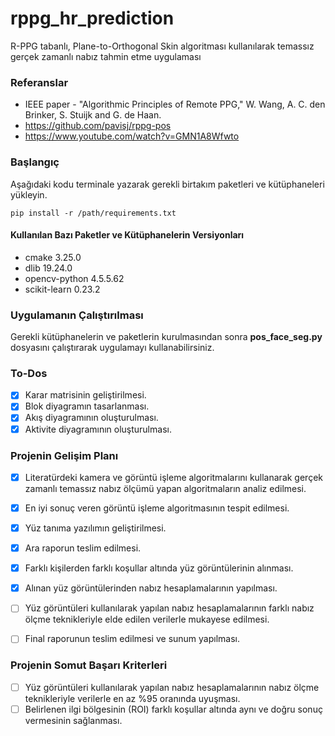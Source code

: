 # rppg_hr_prediction
R-PPG tabanlı, Plane-to-Orthogonal Skin algoritması kullanılarak temassız gerçek zamanlı nabız tahmin etme uygulaması
### Referanslar
+ IEEE paper - "Algorithmic Principles of Remote PPG," W. Wang, A. C. den Brinker, S. Stuijk and G. de Haan. 
+ https://github.com/pavisj/rppg-pos
+ https://www.youtube.com/watch?v=GMN1A8Wfwto
### Başlangıç
Aşağıdaki kodu terminale yazarak gerekli birtakım paketleri ve kütüphaneleri yükleyin. 
```
pip install -r /path/requirements.txt
```
#### Kullanılan Bazı Paketler ve Kütüphanelerin Versiyonları
+ cmake 3.25.0
+ dlib 19.24.0
+ opencv-python 4.5.5.62
+ scikit-learn 0.23.2

### Uygulamanın Çalıştırılması
Gerekli kütüphanelerin ve paketlerin kurulmasından sonra **pos_face_seg.py** dosyasını çalıştırarak uygulamayı kullanabilirsiniz. 

### To-Dos
- [x] Karar matrisinin geliştirilmesi.
- [x] Blok diyagramın tasarlanması.
- [x] Akış diyagramının oluşturulması.
- [x] Aktivite diyagramının oluşturulması.

### Projenin Gelişim Planı
- [x] Literatürdeki kamera ve görüntü işleme algoritmalarını kullanarak gerçek zamanlı temassız nabız ölçümü yapan algoritmaların analiz edilmesi.
- [x] En iyi sonuç veren görüntü işleme algoritmasının tespit edilmesi.
- [x] Yüz tanıma yazılımın geliştirilmesi.
- [x] Ara raporun teslim edilmesi.
- [x] Farklı kişilerden farklı koşullar altında yüz görüntülerinin alınması.
- [x] Alınan yüz görüntülerinden nabız hesaplamalarının yapılması.
- [ ] Yüz görüntüleri kullanılarak yapılan nabız hesaplamalarının farklı nabız ölçme teknikleriyle elde edilen verilerle mukayese edilmesi.
- [ ] Final raporunun teslim edilmesi ve sunum yapılması.


### Projenin Somut Başarı Kriterleri
- [ ] Yüz görüntüleri kullanılarak yapılan nabız hesaplamalarının nabız ölçme teknikleriyle verilerle en az %95 oranında uyuşması.
- [ ] Belirlenen ilgi bölgesinin (ROI) farklı koşullar altında aynı ve doğru sonuç vermesinin sağlanması.

